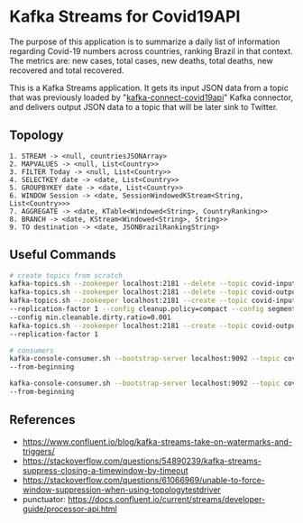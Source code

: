 # Kafka Streams for Covid19API

The purpose of this application is to summarize a daily list of information regarding Covid-19
numbers across countries, ranking Brazil in that context. The metrics are: new cases, total cases, 
new deaths, total deaths, new recovered and total recovered.

This is a Kafka Streams application. It gets its input JSON data from a topic that was 
previously loaded by "[kafka-connect-covid19api](https://github.com/medeiros/kafka-connect-covid19api)" Kafka connector, 
and delivers output JSON data to a topic that will be later sink to Twitter.

## Topology

```
1. STREAM -> <null, countriesJSONArray>
2. MAPVALUES -> <null, List<Country>>
3. FILTER Today -> <null, List<Country>>
4. SELECTKEY date -> <date, List<Country>>
5. GROUPBYKEY date -> <date, List<Country>>
6. WINDOW Session -> <date, SessionWindowedKStream<String, List<Country>>>
7. AGGREGATE -> <date, KTable<Windowed<String>, CountryRanking>>
8. BRANCH -> <date, KStream<Windowed<String>, String>>
9. TO destination -> <date, JSONBrazilRankingString>
```

## Useful Commands

```bash
# create topics from scratch
kafka-topics.sh --zookeeper localhost:2181 --delete --topic covid-input
kafka-topics.sh --zookeeper localhost:2181 --delete --topic covid-output
kafka-topics.sh --zookeeper localhost:2181 --create --topic covid-input --partitions 3 \
--replication-factor 1 --config cleanup.policy=compact --config segment.ms=5000 \
--config min.cleanable.dirty.ratio=0.001
kafka-topics.sh --zookeeper localhost:2181 --create --topic covid-output --partitions 3 \
--replication-factor 1

# consumers
kafka-console-consumer.sh --bootstrap-server localhost:9092 --topic covid-input \
--from-beginning

kafka-console-consumer.sh --bootstrap-server localhost:9092 --topic covid-output \
--from-beginning
```

## References

- https://www.confluent.io/blog/kafka-streams-take-on-watermarks-and-triggers/
- https://stackoverflow.com/questions/54890239/kafka-streams-suppress-closing-a-timewindow-by-timeout
- https://stackoverflow.com/questions/61066969/unable-to-force-window-suppression-when-using-topologytestdriver
- punctuator: https://docs.confluent.io/current/streams/developer-guide/processor-api.html